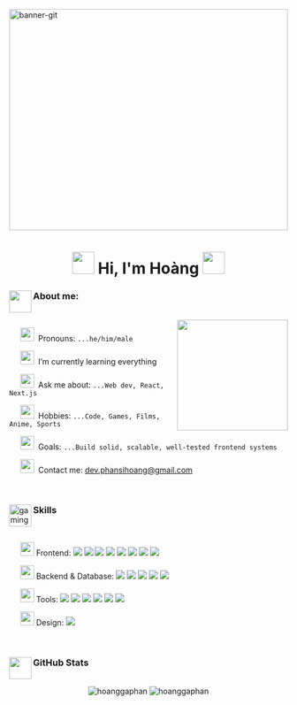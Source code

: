 
<img width="100%" height="400" alt="banner-git" src="https://github.com/user-attachments/assets/7918af96-8dea-4dcb-893f-c1ea971c4154" />

<h1 align="center">
  <img src="https://user-images.githubusercontent.com/55527757/185651731-7e42e091-e30e-4de1-aa82-d2e7e87976eb.png" height="40px" width="40px"> 
    Hi, I'm Hoàng
  <img src="https://user-images.githubusercontent.com/55527757/185651731-7e42e091-e30e-4de1-aa82-d2e7e87976eb.png" height="40px" width="40px">
</h1>

<div>
  <div>
    <img  align="left" src="https://user-images.githubusercontent.com/55527757/185730413-c69df10f-6ce1-4872-b239-80dde8ab360a.png" height="40px" width="40px"> 
    <h3>About me:</h3>
  </div>
  <br/>
 
  <img height="200px" src="https://user-images.githubusercontent.com/55527757/185731421-3f7a0e8d-c8de-4003-8d21-a423f1232e9d.gif" align="right">

  <p>
    &nbsp;&nbsp;&nbsp;&nbsp;
    <img src="https://user-images.githubusercontent.com/55527757/185731590-cf808d8a-ddbd-4e96-a086-fee42f2841cd.png" height="25px" width="25px">
    &nbsp;Pronouns: <code>...he/him/male</code>
  </p>
    <p>
    &nbsp;&nbsp;&nbsp;&nbsp;
    <img src="https://user-images.githubusercontent.com/55527757/185730868-5204adb0-2093-4545-80f0-63f22020646d.png" height="25px" width="25px">
    &nbsp;I’m currently learning everything
  </p>
  <p>
    &nbsp;&nbsp;&nbsp;&nbsp;
    <img src="https://user-images.githubusercontent.com/55527757/185730714-e4cbe74d-79f0-4503-a2b7-9ae2d2c0355b.png" height="25px" width="25px">
    &nbsp;Ask me about: <code>...Web dev, React, Next.js</code>
  </p>
  <p>
    &nbsp;&nbsp;&nbsp;&nbsp;
    <img src="https://user-images.githubusercontent.com/55527757/185730862-7d741942-b1af-4c7c-b4a5-8c55746ff554.png" height="25px" width="25px">
    &nbsp;Hobbies: <code>...Code, Games, Films, Anime, Sports</code>
  </p>
  <p>
    &nbsp;&nbsp;&nbsp;&nbsp;
    <img src="https://user-images.githubusercontent.com/55527757/185730865-c8199297-9272-42ee-a422-b9bf48ec87dd.png" height="25px" width="25px">
    &nbsp;Goals: <code>...Build solid, scalable, well-tested frontend systems</code>
  </p>
  <p>
    &nbsp;&nbsp;&nbsp;&nbsp;
    <img src="https://user-images.githubusercontent.com/55527757/185731593-a05cccdd-36ed-4484-b080-43f931279b4c.png" height="25px" width="25px">
    &nbsp;Contact me: <a href="mailto:dev.phansihoang@gmail.com">dev.phansihoang@gmail.com</a>
  </p>
</div>

<br>
<div>
  <div >
    <img width="40" height="40" align="left" alt="gaming" src="https://github.com/user-attachments/assets/19887bed-389a-494a-84b3-30b1d781d03a" />
    <h3>Skills</h3>
  </div>
  <br/>
  
  <div>
    <p>
       &nbsp;&nbsp;&nbsp;&nbsp;
      <img width="25" height="25" alt="avatar" src="https://github.com/user-attachments/assets/3a4672ae-df3d-4b14-bbb1-511905680b05" />
      Frontend: 
      <img src="https://img.shields.io/badge/-HTML5-E34F26?style=flat&logo=html5&logoColor=white" >  
      <img src="https://img.shields.io/badge/-CSS3-1572B6?style=flat&logo=css3" >  
      <img src="https://img.shields.io/badge/-JavaScript-F7DF1E?style=flat&logo=javascript&logoColor=black" >  
      <img src="https://img.shields.io/badge/-TypeScript-3178C6?style=flat&logo=typescript&logoColor=white" >  
      <img src="https://img.shields.io/badge/-React-61DAFB?style=flat&logo=react" >  
      <img src="https://img.shields.io/badge/-Next.js-000000?style=flat&logo=nextdotjs" >  
      <img src="https://img.shields.io/badge/-Angular-DD0031?style=flat&logo=angular" >  
      <img src="https://img.shields.io/badge/-TailwindCSS-38B2AC?style=flat&logo=tailwindcss" >  
    </p>
    <p>
       &nbsp;&nbsp;&nbsp;&nbsp;
      <img width="25" height="25" alt="avatar (1)" src="https://github.com/user-attachments/assets/90f0d78d-374f-4856-aeb3-66ec012a7d06" />
      Backend & Database: 
      <img src="https://img.shields.io/badge/-Node.js-339933?style=flat&logo=nodedotjs&logoColor=white" >  
      <img src="https://img.shields.io/badge/-Express.js-000000?style=flat&logo=express&logoColor=white" >  
      <img src="https://img.shields.io/badge/-PostgreSQL-336791?style=flat&logo=postgresql&logoColor=white" >
      <img src="https://img.shields.io/badge/-MongoDB-47A248?style=flat&logo=mongodb&logoColor=white" >  
      <img src="https://img.shields.io/badge/-Prisma-2D3748?style=flat&logo=prisma&logoColor=white" >  
    </p>
    <p>
       &nbsp;&nbsp;&nbsp;&nbsp;
      <img width="25" height="25" alt="avatar (2)" src="https://github.com/user-attachments/assets/cc4c1c71-d265-4b5a-9639-4e9635c901a1" />
      Tools: 
      <img src="https://img.shields.io/badge/-Git-F05032?style=flat&logo=git&logoColor=white" >  
      <img src="https://img.shields.io/badge/-GitHub-181717?style=flat&logo=github" >  
      <img src="https://img.shields.io/badge/-Docker-2496ED?style=flat&logo=docker&logoColor=white" >
      <img src="https://img.shields.io/badge/-GitHub%20Actions-2088FF?style=flat&logo=githubactions&logoColor=white" >  
      <img src="https://img.shields.io/badge/-Postman-FF6C37?style=flat&logo=postman&logoColor=white" >  
      <img src="https://img.shields.io/badge/-Vercel-000000?style=flat&logo=vercel&logoColor=white" >  
    </p>
    <p>
       &nbsp;&nbsp;&nbsp;&nbsp;
      <img width="25" height="25" alt="avatar (3)" src="https://github.com/user-attachments/assets/ac32da5a-f06a-4ae1-a33d-3a7129d109ef" />
      Design: 
      <img src="https://img.shields.io/badge/-Figma-F24E1E?style=flat&logo=figma&logoColor=white" >  
    </p>
  </div>
</div>

<br>
<div>
  <div>
    <img  align="left" src="https://user-images.githubusercontent.com/55527757/185733518-a7177f95-2ac6-4d86-a85c-f83ff116dd7b.png" height="40px" width="40px"> 
    <h3>GitHub Stats</h3>
  </div>
  <br/>
  
  <div align="center">
    <img src="https://github-readme-stats.vercel.app/api?username=hoanggaphan&show_icons=true&locale=en&theme=monokai" alt="hoanggaphan" />
    <img src="https://github-readme-stats.vercel.app/api/top-langs?username=hoanggaphan&show_icons=true&locale=en&layout=compact&theme=monokai" alt="hoanggaphan" /> 
  </div>
  <br>
</div>
